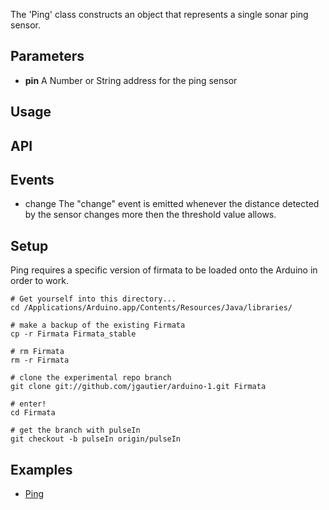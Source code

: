 The 'Ping' class constructs an object that represents a single sonar ping sensor.

## Parameters

* **pin** A Number or String address for the ping sensor

## Usage

## API

## Events

* change The "change" event is emitted whenever the distance detected by the sensor changes more then the threshold value allows. 

## Setup

Ping requires a specific version of firmata to be loaded onto the Arduino in order to work.

	# Get yourself into this directory...
	cd /Applications/Arduino.app/Contents/Resources/Java/libraries/

	# make a backup of the existing Firmata
	cp -r Firmata Firmata_stable

	# rm Firmata
	rm -r Firmata

	# clone the experimental repo branch
	git clone git://github.com/jgautier/arduino-1.git Firmata

	# enter!
	cd Firmata

	# get the branch with pulseIn
	git checkout -b pulseIn origin/pulseIn


## Examples
* [Ping](https://github.com/rwldrn/johnny-five/blob/master/docs/ping.md)